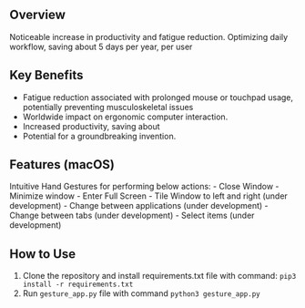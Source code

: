 ## Overview
Noticeable increase in productivity and fatigue reduction. Optimizing daily workflow, saving about 5 days per year, per user

## Key Benefits
- Fatigue reduction associated with prolonged mouse or touchpad usage, potentially preventing musculoskeletal issues
- Worldwide impact on ergonomic computer interaction.
- Increased productivity, saving about
- Potential for a groundbreaking invention.

## Features (macOS)
Intuitive Hand Gestures for performing below actions:
    - Close Window 
    - Minimize window
    - Enter Full Screen
    - Tile Window to left and right (under development)
    - Change between applications (under development)
    - Change between tabs (under development)
    - Select items (under development)

## How to Use
1. Clone the repository and install requirements.txt file with command: `pip3 install -r requirements.txt`
2. Run `gesture_app.py` file with command `python3 gesture_app.py`


